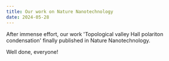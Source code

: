 ```yaml
---
title: Our work on Nature Nanotechnology
date: 2024-05-28
---
```


After immense effort, our work 'Topological valley Hall polariton condensation' finally published in Nature Nanotechnology.

Well done, everyone!
